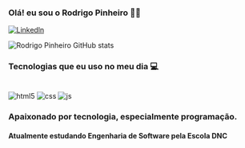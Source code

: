 <h3> Olá! eu sou o Rodrigo Pinheiro ✌🏻 </h3> 

[![Linkedln](https://img.shields.io/badge/LinkedIn-0077B5?style=for-the-badge&logo=linkedin&logoColor=white)](https://www.linkedin.com/in/rodrigo-pinheiro-543994230/)

![Rodrigo Pinheiro GitHub stats](https://github-readme-stats.vercel.app/api?username=odevRodrigo&show_icons=true&theme=tokyonight)

<h3> Tecnologias que eu uso no meu dia 💻 </h3>

<div style="display: inline_block"><br/>
<img align="center" alt="html5" src="https://img.shields.io/badge/HTML5-E34F26?style=for-the-badge&logo=html5&logoColor=white"/>
<img align="center" alt="css" src="https://img.shields.io/badge/CSS3-1572B6?style=for-the-badge&logo=css3&logoColor=white"/>
<img align="center" alt="js" src="https://img.shields.io/badge/JavaScript-F7DF1E?style=for-the-badge&logo=javascript&logoColor=black"/>
</div>

<h3> Apaixonado por tecnologia, especialmente programação. </h3>
<h4> Atualmente estudando Engenharia de Software pela Escola DNC</h4>

